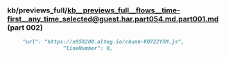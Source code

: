 ### kb/previews_full/kb__previews_full__flows__time-first__any_time_selected@guest.har.part054.md.part001.md (part 002)

```md
     "url": "https://n958200.alteg.io/chunk-KO722YSM.js",
                  "lineNumber": 0,
    
```

```
